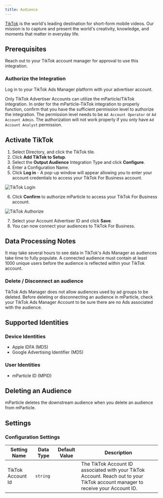 ```yaml
---
title: Audience
---
```


[TikTok](https://www.tiktok.com/) is the world's leading destination for short-form mobile videos. Our mission is to capture and present the world's creativity, knowledge, and moments that matter in everyday life.

## Prerequisites
Reach out to your TikTok account manager for approval to use this integration.

### Authorize the Integration
Log in to your TikTok Ads Manager platform with your advertiser account.

Only TikTok Advertiser Accounts can utilize the mParticle/TikTok integration. In order for the mParticle-TikTok integration to properly function, confirm that you have the sufficient permission level to authorize the integration. The permission level needs to be `Ad Account Operator` or `Ad Account Admin`. The authorization will not work properly if you only have `Ad Account Analyst` permission.

## Activate TikTok

1. Select Directory, and click the TikTok tile.
2. Click **Add TikTok to Setup**.
3. Select the **Output Audience** Integration Type and click **Configure**.
4. Enter a Configuration Name.
5. Click **Log in** - A pop-up window will appear allowing you to enter your account credentials to access your TikTok For Business account.
   
![TikTok Login](/images/tiktok-login.png)

6.  Click **Confirm** to authorize mParticle to access your TikTok For Business account.

![TikTok Authorize](/images/tiktok-authorize.png)

7.  Select your Account Advertiser ID and click **Save**.
8.  You can now connect your audiences to TikTok For Business.

## Data Processing Notes

It may take several hours to see data in TikTok's Ads Manager as audiences take time to fully populate. A connected audience must contain at least 1000 unique users before the audience is reflected within your TikTok account.

### Delete / Disconnect an audience
TikTok Ads Manager does not allow audiences used by ad groups to be deleted. Before deleting or disconnecting an audience in mParticle, check your TikTok Ads Manager Account to be sure there are no Ads associated with the audience.

## Supported Identities

### Device Identities

* Apple IDFA (MD5)
* Google Advertising Identifier (MD5)

### User Identities

* mParticle ID (MPID)

## Deleting an Audience

mParticle deletes the downstream audience when you delete an audience from mParticle.

## Settings

### Configuration Settings

Setting Name | Data Type | Default Value | Description 
|---|---|---|---
| TikTok Account Id | `string` | <unset> | The TikTok Account ID associated with your TikTok Account. Reach out to your TikTok account manager to receive your Account ID.
